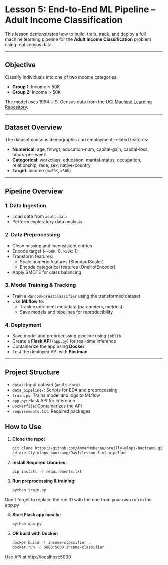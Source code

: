 # Lesson 5: End-to-End ML Pipeline – Adult Income Classification

This lesson demonstrates how to build, train, track, and deploy a full machine learning pipeline for the **Adult Income Classification** problem using real census data.

---

##  Objective

Classify individuals into one of two income categories:
- **Group 1**: Income ≤ 50K  
- **Group 2**: Income > 50K  

The model uses 1994 U.S. Census data from the [UCI Machine Learning Repository](https://archive.ics.uci.edu/ml/datasets/adult).

---

##  Dataset Overview

The dataset contains demographic and employment-related features:
- **Numerical**: age, fnlwgt, education-num, capital-gain, capital-loss, hours-per-week
- **Categorical**: workclass, education, marital-status, occupation, relationship, race, sex, native-country
- **Target**: income (`<=50K`, `>50K`)

---

##  Pipeline Overview

### 1. Data Ingestion
- Load data from `adult.data`
- Perform exploratory data analysis

### 2. Data Preprocessing
- Clean missing and inconsistent entries
- Encode target (`<=50K`: 0, `>50K`: 1)
- Transform features:
  - Scale numeric features (StandardScaler)
  - Encode categorical features (OneHotEncoder)
- Apply SMOTE for class balancing

### 3. Model Training & Tracking
- Train a `RandomForestClassifier` using the transformed dataset
- Use **MLflow** to:
  - Track experiment metadata (parameters, metrics)
  - Save models and pipelines for reproducibility

### 4. Deployment
- Save model and preprocessing pipeline using `joblib`
- Create a **Flask API** (`app.py`) for real-time inference
- Containerize the app using **Docker**
- Test the deployed API with **Postman**

---

##  Project Structure

- `data/`: Input dataset (`adult.data`)
- `data_pipeline/`: Scripts for EDA and preprocessing
- `train.py`: Trains model and logs to MLflow
- `app.py`: Flask API for inference
- `Dockerfile`: Containerizes the API
- `requirements.txt`: Required packages

##  How to Use
1. **Clone the repo:**
   ```bash
   git clone https://github.com/AmmarMohanna/oreilly-mlops-bootcamp.git
   cd oreilly-mlops-bootcamp/Day1/lesson-5-ml-pipeline

2. **Install Required Libraries:**
    ```bash
    pip install -r requirements.txt

3. **Run preprocessing & training:**
   ```bash
   python train.py
   
 Don't forget to replace the run ID with the one from your own run in the app.py 
 
4. **Start Flask app locally:**
    ```bash
    python app.py
    
5. **OR build with Docker:**
    ```bash
    docker build -t income-classifier .
    docker run -p 5000:5000 income-classifier

Use API at http://localhost:5000
